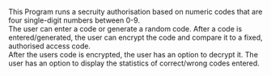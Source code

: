This Program runs a secruity authorisation based on numeric codes that are four single-digit numbers between 0-9.  
The user can enter a code or generate a random code. After a code is entered/generated, the user can encrypt the code and compare it to a fixed, authorised access code.  
After the users code is encrypted, the user has an option to decrypt it.
The user has an option to display the statistics of correct/wrong codes entered.
